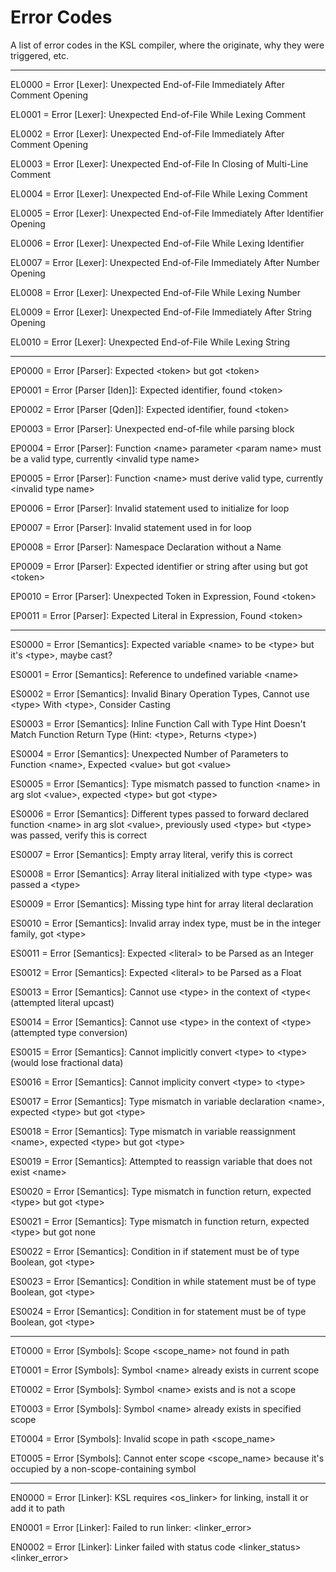 # Error Codes

A list of error codes in the KSL compiler, where the originate, why they were triggered, etc.

---

EL0000 = Error \[Lexer\]: Unexpected End-of-File Immediately After Comment Opening

EL0001 = Error \[Lexer\]: Unexpected End-of-File While Lexing Comment

EL0002 = Error \[Lexer\]: Unexpected End-of-File Immediately After Comment Opening

EL0003 = Error \[Lexer\]: Unexpected End-of-File In Closing of Multi-Line Comment

EL0004 = Error \[Lexer\]: Unexpected End-of-File While Lexing Comment

EL0005 = Error \[Lexer\]: Unexpected End-of-File Immediately After Identifier Opening

EL0006 = Error \[Lexer\]: Unexpected End-of-File While Lexing Identifier

EL0007 = Error \[Lexer\]: Unexpected End-of-File Immediately After Number Opening

EL0008 = Error \[Lexer\]: Unexpected End-of-File While Lexing Number

EL0009 = Error \[Lexer\]: Unexpected End-of-File Immediately After String Opening

EL0010 = Error \[Lexer\]: Unexpected End-of-File While Lexing String

---

EP0000 = Error \[Parser\]: Expected &lt;token&gt; but got &lt;token&gt;

EP0001 = Error \[Parser \[Iden\]\]: Expected identifier, found &lt;token&gt;

EP0002 = Error \[Parser \[Qden\]\]: Expected identifier, found &lt;token&gt;

EP0003 = Error \[Parser\]: Unexpected end-of-file while parsing block

EP0004 = Error \[Parser\]: Function &lt;name&gt; parameter &lt;param name&gt; must be a valid type, currently &lt;invalid type name&gt;

EP0005 = Error \[Parser\]: Function &lt;name&gt; must derive valid type, currently &lt;invalid type name&gt;

EP0006 = Error \[Parser\]: Invalid statement used to initialize for loop

EP0007 = Error \[Parser\]: Invalid statement used in for loop

EP0008 = Error \[Parser\]: Namespace Declaration without a Name

EP0009 = Error \[Parser\]: Expected identifier or string after using but got &lt;token&gt;

EP0010 = Error \[Parser\]: Unexpected Token in Expression, Found &lt;token&gt;

EP0011 = Error \[Parser\]: Expected Literal in Expression, Found &lt;token&gt;

---

ES0000 = Error \[Semantics\]: Expected variable &lt;name&gt; to be &lt;type&gt; but it's &lt;type&gt;, maybe cast?

ES0001 = Error \[Semantics\]: Reference to undefined variable &lt;name&gt;

ES0002 = Error \[Semantics\]: Invalid Binary Operation Types, Cannot use &lt;type&gt; With &lt;type&gt;, Consider Casting

ES0003 = Error \[Semantics\]: Inline Function Call with Type Hint Doesn't Match Function Return Type (Hint: &lt;type&gt;, Returns &lt;type&gt;)

ES0004 = Error \[Semantics\]: Unexpected Number of Parameters to Function &lt;name&gt;, Expected &lt;value&gt; but got &lt;value&gt;

ES0005 = Error \[Semantics\]: Type mismatch passed to function &lt;name&gt; in arg slot &lt;value&gt;, expected &lt;type&gt; but got &lt;type&gt;

ES0006 = Error \[Semantics\]: Different types passed to forward declared function &lt;name&gt; in arg slot &lt;value&gt;, previously used &lt;type&gt; but &lt;type&gt; was passed, verify this is correct

ES0007 = Error \[Semantics\]: Empty array literal, verify this is correct

ES0008 = Error \[Semantics\]: Array literal initialized with type &lt;type&gt; was passed a &lt;type&gt;

ES0009 = Error \[Semantics\]: Missing type hint for array literal declaration

ES0010 = Error \[Semantics\]: Invalid array index type, must be in the integer family, got &lt;type&gt;

ES0011 = Error \[Semantics\]: Expected &lt;literal&gt; to be Parsed as an Integer

ES0012 = Error \[Semantics\]: Expected &lt;literal&gt; to be Parsed as a Float

ES0013 = Error \[Semantics\]: Cannot use &lt;type&gt; in the context of &lt;type&lt; (attempted literal upcast)

ES0014 = Error \[Semantics\]: Cannot use &lt;type&gt; in the context of &lt;type&gt; (attempted type conversion)

ES0015 = Error \[Semantics\]: Cannot implicitly convert &lt;type&gt; to &lt;type&gt; (would lose fractional data)

ES0016 = Error \[Semantics\]: Cannot implicity convert &lt;type&gt; to &lt;type&gt;

ES0017 = Error \[Semantics\]: Type mismatch in variable declaration &lt;name&gt;, expected &lt;type&gt; but got &lt;type&gt;

ES0018 = Error \[Semantics\]: Type mismatch in variable reassignment &lt;name&gt;, expected &lt;type&gt; but got &lt;type&gt;

ES0019 = Error \[Semantics\]: Attempted to reassign variable that does not exist &lt;name&gt;

ES0020 = Error \[Semantics\]: Type mismatch in function return, expected &lt;type&gt; but got &lt;type&gt;

ES0021 = Error \[Semantics\]: Type mismatch in function return, expected &lt;type&gt; but got none

ES0022 = Error \[Semantics\]: Condition in if statement must be of type Boolean, got &lt;type&gt;

ES0023 = Error \[Semantics\]: Condition in while statement must be of type Boolean, got &lt;type&gt;

ES0024 = Error \[Semantics\]: Condition in for statement must be of type Boolean, got &lt;type&gt;

---

ET0000 = Error \[Symbols\]: Scope &lt;scope_name&gt; not found in path

ET0001 = Error \[Symbols\]: Symbol &lt;name&gt; already exists in current scope

ET0002 = Error \[Symbols\]: Symbol &lt;name&gt; exists and is not a scope

ET0003 = Error \[Symbols\]: Symbol &lt;name&gt; already exists in specified scope

ET0004 = Error \[Symbols\]: Invalid scope in path &lt;scope_name&gt;

ET0005 = Error \[Symbols\]: Cannot enter scope &lt;scope_name&gt; because it's occupied by a non-scope-containing symbol

---

EN0000 = Error \[Linker\]: KSL requires &lt;os_linker&gt; for linking, install it or add it to path

EN0001 = Error \[Linker\]: Failed to run linker: &lt;linker_error&gt;

EN0002 = Error \[Linker\]: Linker failed with status code &lt;linker_status&gt;&lt;linker_error&gt;
